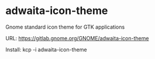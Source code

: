 # adwaita-icon-theme
Gnome standard icon theme for GTK applications

URL: https://gitlab.gnome.org/GNOME/adwaita-icon-theme

Install: kcp -i adwaita-icon-theme
